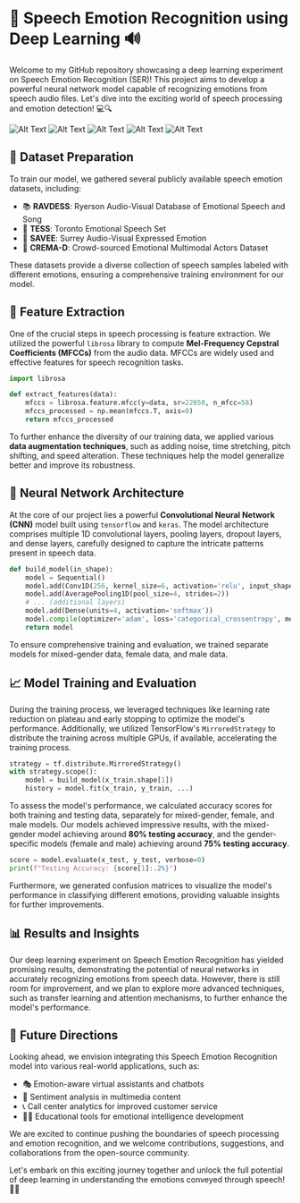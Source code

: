 # 🎤 Speech Emotion Recognition using Deep Learning 🔊

Welcome to my GitHub repository showcasing a deep learning experiment on Speech Emotion Recognition (SER)! This project aims to develop a powerful neural network model capable of recognizing emotions from speech audio files. Let's dive into the exciting world of speech processing and emotion detection! 💻🔍

![Alt Text](https://encrypted-tbn0.gstatic.com/images?q=tbn:ANd9GcTOoK_1HnzLOzSv0oavpHVvoDw2xSYYYK-iYY-a36c6cAtp6oMULFmsOBUPYLlAQmNqluU&usqp=CAU)
![Alt Text](https://camo.githubusercontent.com/ec0e2c310ef7bc717ed94626e8b74f02b5367e16011697d382f45bf996d4158a/68747470733a2f2f692e696d6775722e636f6d2f663154717669542e6a706567)
![Alt Text](https://www.mdpi.com/sensors/sensors-21-05554/article_deploy/html/images/sensors-21-05554-g001.png)
![Alt Text](https://www.researchgate.net/profile/Rohini-Basak/publication/334033817/figure/fig1/AS:793830701936640@1566275396628/Emotion-detection-process-flow.ppm)
![Alt Text](https://media.springernature.com/m685/springer-static/image/art%3A10.1007%2Fs11042-020-09874-7/MediaObjects/11042_2020_9874_Fig1_HTML.png)

## 📂 Dataset Preparation

To train our model, we gathered several publicly available speech emotion datasets, including:

- 📚 **RAVDESS**: Ryerson Audio-Visual Database of Emotional Speech and Song
- 📖 **TESS**: Toronto Emotional Speech Set
- 📜 **SAVEE**: Surrey Audio-Visual Expressed Emotion
- 📗 **CREMA-D**: Crowd-sourced Emotional Multimodal Actors Dataset

These datasets provide a diverse collection of speech samples labeled with different emotions, ensuring a comprehensive training environment for our model.

## 🔬 Feature Extraction

One of the crucial steps in speech processing is feature extraction. We utilized the powerful `librosa` library to compute **Mel-Frequency Cepstral Coefficients (MFCCs)** from the audio data. MFCCs are widely used and effective features for speech recognition tasks.

```python
import librosa

def extract_features(data):
    mfccs = librosa.feature.mfcc(y=data, sr=22050, n_mfcc=58)
    mfccs_processed = np.mean(mfccs.T, axis=0)
    return mfccs_processed
```

To further enhance the diversity of our training data, we applied various **data augmentation techniques**, such as adding noise, time stretching, pitch shifting, and speed alteration. These techniques help the model generalize better and improve its robustness.

## 🧠 Neural Network Architecture

At the core of our project lies a powerful **Convolutional Neural Network (CNN)** model built using `tensorflow` and `keras`. The model architecture comprises multiple 1D convolutional layers, pooling layers, dropout layers, and dense layers, carefully designed to capture the intricate patterns present in speech data.

```python
def build_model(in_shape):
    model = Sequential()
    model.add(Conv1D(256, kernel_size=6, activation='relu', input_shape=(in_shape, 1)))
    model.add(AveragePooling1D(pool_size=4, strides=2))
    # ... (additional layers)
    model.add(Dense(units=4, activation='softmax'))
    model.compile(optimizer='adam', loss='categorical_crossentropy', metrics=['accuracy'])
    return model
```

To ensure comprehensive training and evaluation, we trained separate models for mixed-gender data, female data, and male data.

## 📈 Model Training and Evaluation

During the training process, we leveraged techniques like learning rate reduction on plateau and early stopping to optimize the model's performance. Additionally, we utilized TensorFlow's `MirroredStrategy` to distribute the training across multiple GPUs, if available, accelerating the training process.

```python
strategy = tf.distribute.MirroredStrategy()
with strategy.scope():
    model = build_model(x_train.shape[1])
    history = model.fit(x_train, y_train, ...)
```

To assess the model's performance, we calculated accuracy scores for both training and testing data, separately for mixed-gender, female, and male models. Our models achieved impressive results, with the mixed-gender model achieving around **80% testing accuracy**, and the gender-specific models (female and male) achieving around **75% testing accuracy**.

```python
score = model.evaluate(x_test, y_test, verbose=0)
print(f"Testing Accuracy: {score[1]:.2%}")
```

Furthermore, we generated confusion matrices to visualize the model's performance in classifying different emotions, providing valuable insights for further improvements.

## 📊 Results and Insights

Our deep learning experiment on Speech Emotion Recognition has yielded promising results, demonstrating the potential of neural networks in accurately recognizing emotions from speech data. However, there is still room for improvement, and we plan to explore more advanced techniques, such as transfer learning and attention mechanisms, to further enhance the model's performance.

## 🚀 Future Directions

Looking ahead, we envision integrating this Speech Emotion Recognition model into various real-world applications, such as:

- 🎭 Emotion-aware virtual assistants and chatbots
- 🎥 Sentiment analysis in multimedia content
- 📞 Call center analytics for improved customer service
- 🧑‍🏫 Educational tools for emotional intelligence development

We are excited to continue pushing the boundaries of speech processing and emotion recognition, and we welcome contributions, suggestions, and collaborations from the open-source community.

Let's embark on this exciting journey together and unlock the full potential of deep learning in understanding the emotions conveyed through speech! 🎉🔥
